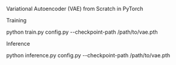 Variational Autoencoder (VAE) from Scratch in PyTorch

Training

python train.py config.py --checkpoint-path /path/to/vae.pth

Inference

python inference.py config.py --checkpoint-path /path/to/vae.pth
